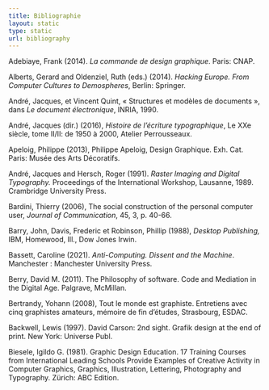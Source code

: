 ```yaml
---
title: Bibliographie
layout: static
type: static
url: bibliography
---
```


Adebiaye, Frank (2014). *La commande de design graphique*. Paris: CNAP.

Alberts, Gerard and Oldenziel, Ruth (eds.) (2014). *Hacking Europe. From Computer Cultures to Demospheres*, Berlin: Springer. 

André, Jacques, et Vincent Quint, « Structures et modèles de documents », dans *Le document électronique*, INRIA, 1990.

André, Jacques (dir.) (2016), *Histoire de l’écriture typographique*, Le XXe siècle, tome II/II: de 1950 à 2000, Atelier Perrousseaux. 

Apeloig, Philippe (2013), Philippe Apeloig, Design Graphique. Exh. Cat. Paris: Musée des Arts Décoratifs.

André, Jacques and Hersch, Roger (1991). *Raster Imaging and Digital Typography.* Proceedings of the International Workshop, Lausanne, 1989. Crambridge University Press.  

Bardini, Thierry (2006), The social construction of the personal computer user, *Journal of Communication*, 45, 3, p. 40-66.

Barry, John, Davis, Frederic et Robinson, Phillip (1988), *Desktop Publishing,* IBM, Homewood, Ill., Dow Jones Irwin.

Bassett, Caroline (2021). *Anti-Computing. Dissent and the Machine*. Manchester : Manchester University Press.

Berry, David M. (2011). The Philosophy of software. Code and Mediation in the Digital Age. Palgrave, McMillan.

Bertrandy, Yohann (2008), Tout le monde est graphiste. Entretiens avec cinq graphistes amateurs, mémoire de fin d’études, Strasbourg, ESDAC. 

Backwell, Lewis (1997). David Carson: 2nd sight. Grafik design at the end of print. New York: Universe Publ. 

Biesele, Igildo G. (1981). Graphic Design Education. 17 Training Courses from International Leading Schools Provide Examples of Creative Activity in Computer Graphics, Graphics, Illustration, Lettering, Photography and Typography. Zürich: ABC Edition.
